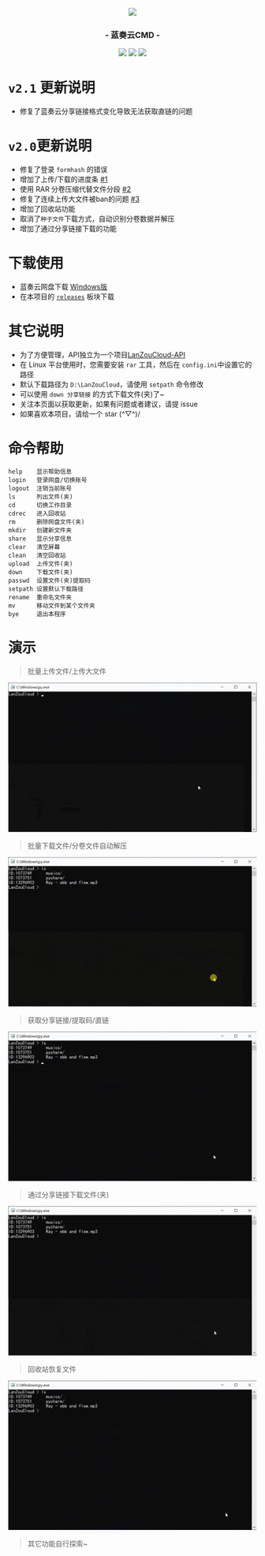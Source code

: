 <p align="center">
<img src="https://pc.woozooo.com/img/logo2.gif" width="200">
</p>

<h3 align="center">- 蓝奏云CMD -</h3>

<p align="center">
<img src="https://img.shields.io/github/v/release/zaxtyson/LanZouCloud-CMD.svg?logo=iCloud">
<img src="https://img.shields.io/badge/support-Windows-blue?logo=Windows">
<img src="https://img.shields.io/badge/support-Linux-yellow?logo=Linux">
</p>

# `v2.1` 更新说明
- 修复了蓝奏云分享链接格式变化导致无法获取直链的问题

# `v2.0`更新说明
- 修复了登录 `formhash` 的错误
- 增加了上传/下载的进度条 [#1](https://github.com/zaxtyson/LanZouCloud-CMD/issues/1)
- 使用 RAR 分卷压缩代替文件分段 [#2](https://github.com/zaxtyson/LanZouCloud-CMD/issues/2)
- 修复了连续上传大文件被ban的问题 [#3](https://github.com/zaxtyson/LanZouCloud-CMD/issues/3)
- 增加了回收站功能
- 取消了`种子文件`下载方式，自动识别分卷数据并解压
- 增加了通过分享链接下载的功能

# 下载使用
- 蓝奏云网盘下载 [Windows版](https://www.lanzous.com/b0f14h1od) 
- 在本项目的 [`releases`](https://github.com/zaxtyson/LanZouCloud-CMD/releases) 板块下载

# 其它说明
- 为了方便管理，API独立为一个项目[LanZouCloud-API](https://github.com/zaxtyson/LanZouCloud-API)
- 在 Linux 平台使用时，您需要安装 `rar` 工具，然后在 `config.ini`中设置它的路径
- 默认下载路径为 `D:\LanZouCloud`，请使用 `setpath` 命令修改
- 可以使用 `down 分享链接` 的方式下载文件(夹)了~
- 关注本页面以获取更新，如果有问题或者建议，请提 issue
- 如果喜欢本项目，请给一个 star (^▽^)/

# 命令帮助
    help    显示帮助信息
    login   登录网盘/切换账号
    logout  注销当前账号
    ls      列出文件(夹)
    cd      切换工作目录
    cdrec   进入回收站
    rm      删除网盘文件(夹)
    mkdir   创建新文件夹
    share   显示分享信息
    clear   清空屏幕
    clean   清空回收站
    upload  上传文件(夹)
    down    下载文件(夹)
    passwd  设置文件(夹)提取码
    setpath 设置默认下载路径
    rename  重命名文件夹
    mv      移动文件到某个文件夹
    bye     退出本程序
    
# 演示

> 批量上传文件/上传大文件

![](./img/upload.gif)

> 批量下载文件/分卷文件自动解压

![](./img/down.gif)

> 获取分享链接/提取码/直链

![](./img/share.gif)

> 通过分享链接下载文件(夹)

![](./img/down_by_url.gif)

> 回收站恢复文件

![](./img/recovery.gif)

> 其它功能自行探索~

